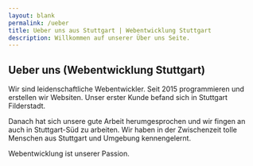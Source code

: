 ```yaml
---
layout: blank
permalink: /ueber
title: Ueber uns aus Stuttgart | Webentwicklung Stuttgart
description: Willkommen auf unserer Über uns Seite.
---
```


## Ueber uns (Webentwicklung Stuttgart)

Wir sind leidenschaftliche Webentwickler. Seit 2015 programmieren und erstellen wir Websiten. Unser erster Kunde befand sich in Stuttgart Filderstadt.

Danach hat sich unsere gute Arbeit herumgesprochen und wir fingen an auch in Stuttgart-Süd zu arbeiten. Wir haben in der Zwischenzeit tolle Menschen aus Stuttgart und Umgebung kennengelernt.

Webentwicklung ist unserer Passion.